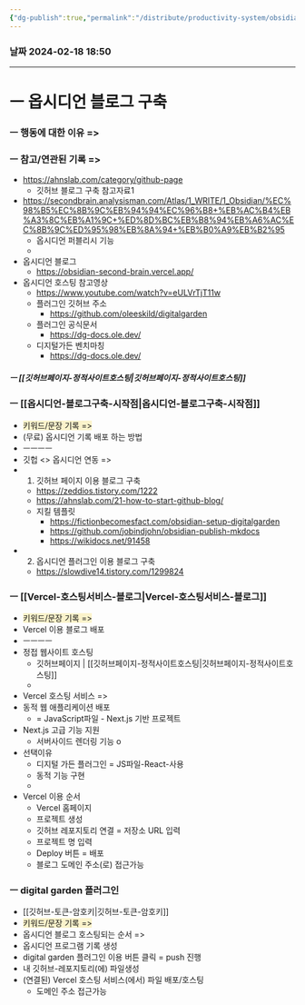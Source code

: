 ```yaml
---
{"dg-publish":true,"permalink":"/distribute/productivity-system/obsidian-zettelkasten-table-of-contents/","tags":["옵시디언_제텔카스텐","생산성-시스템"],"noteIcon":""}
---
```


### 날짜 2024-02-18 18:50



-------------------------------

# ㅡ 옵시디언 블로그 구축

### ㅡ 행동에 대한 이유 =>


### ㅡ 참고/연관된 기록 =>
- https://ahnslab.com/category/github-page
	- 깃허브 블로그 구축 참고자료1
- https://secondbrain.analysisman.com/Atlas/1_WRITE/1_Obsidian/%EC%98%B5%EC%8B%9C%EB%94%94%EC%96%B8+%EB%AC%B4%EB%A3%8C%EB%A1%9C+%ED%8D%BC%EB%B8%94%EB%A6%AC%EC%8B%9C%ED%95%98%EB%8A%94+%EB%B0%A9%EB%B2%95
	- 옵시디언 퍼블리시 기능 
	- 
- 옵시디언 블로그 
	- https://obsidian-second-brain.vercel.app/
- 옵시디언 호스팅 참고영상 
	- https://www.youtube.com/watch?v=eULVrTjT11w
	- 플러그인 깃허브 주소
		- https://github.com/oleeskild/digitalgarden
	- 플러그인 공식문서
		- https://dg-docs.ole.dev/
	- 디지털가든 벤치마칭
		- https://dg-docs.ole.dev/
##### ㅡ [[깃허브페이지-정적사이트호스팅\|깃허브페이지-정적사이트호스팅]]



### ㅡ [[옵시디언-블로그구축-시작점\|옵시디언-블로그구축-시작점]]
- <span style="background:rgba(240, 200, 0, 0.2)">키워드/문장 기록 =></span>
- (무료) 옵시디언 기록 배포 하는 방법
- ㅡㅡㅡㅡ
- 깃헙 <> 옵시디언 연동 =>
- 1. 깃허브 페이지 이용 블로그 구축
	- https://zeddios.tistory.com/1222
	- https://ahnslab.com/21-how-to-start-github-blog/
	- 지킬 템플릿
		- https://fictionbecomesfact.com/obsidian-setup-digitalgarden
		- https://github.com/jobindjohn/obsidian-publish-mkdocs
		- https://wikidocs.net/91458
- 2. 옵시디언 플러그인 이용 블로그 구축
	- https://slowdive14.tistory.com/1299824


### ㅡ [[Vercel-호스팅서비스-블로그\|Vercel-호스팅서비스-블로그]]
- <span style="background:rgba(240, 200, 0, 0.2)">키워드/문장 기록 =></span>
- Vercel 이용 블로그 배포
- ㅡㅡㅡㅡ
- 정접 웹사이트 호스팅 
	- 깃허브페이지 | [[깃허브페이지-정적사이트호스팅\|깃허브페이지-정적사이트호스팅]]
	- 
- Vercel 호스팅 서비스 =>
- 동적 웹 애플리케이션 배포
	- = JavaScript파일 - Next.js 기반 프로젝트 
- Next.js 고급 기능 지원
	- 서버사이드 렌더링 기능 o
- 선택이유
	- 디지털 가든 플러그인 = JS파일-React-사용 
	- 동적 기능 구현
	- 
- Vercel 이용 순서
	- Vercel 홈페이지
	- 프로젝트 생성
	- 깃허브 레포지토리 연결 = 저장소 URL 입력
	- 프로젝트 명 입력
	- Deploy 버튼 = 배포
	- 블로그 도메인 주소(로) 접근가능

### ㅡ digital garden 플러그인
- [[깃허브-토큰-암호키\|깃허브-토큰-암호키]]
- <span style="background:rgba(240, 200, 0, 0.2)">키워드/문장 기록 =></span>
- 옵시디언 블로그 호스팅되는 순서 =>
- 옵시디언 프로그램 기록 생성
- digital garden 플러그인 이용 버튼 클릭 = push 진행
- 내 깃허브-레포지토리(에) 파일생성
- (연결된) Vercel 호스팅 서비스(에서) 파일 배포/호스팅
	- 도메인 주소 접근가능